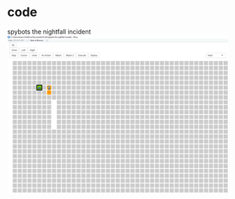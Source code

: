 # code

spybots the nightfall incident
![alt text](https://github.com/bramvansmoorenburg/images/blob/master/spybots.png)
